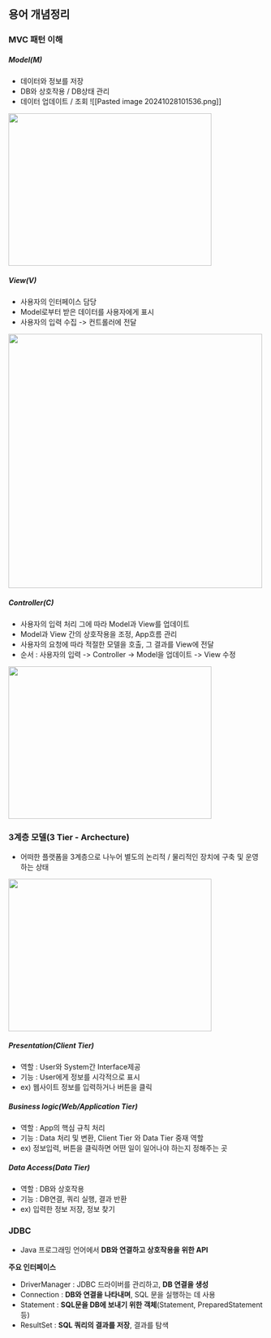 ## **용어 개념정리**

### MVC 패턴 이해 

##### **Model(M)**
- 데이터와 정보를 저장 
- DB와 상호작용 / DB상태 관리 
- 데이터 업데이트 / 조회 
![[Pasted image 20241028101536.png]]
<img src = "https://github.com/user-attachments/assets/7ba03d44-81e9-4364-b0f9-7aad84c904ab" width ="400" height ="300"/>

##### **View(V)**
- 사용자의 인터페이스 담당 
- Model로부터 받은 데이터를 사용자에게 표시 
- 사용자의 입력 수집 -> 컨트롤러에 전달 
<img src = "(https://github.com/user-attachments/assets/e0a1577e-9fc0-477b-9ca8-8d2026d9f6fc" width ="500" height ="500"/>


##### **Controller(C)**
- 사용자의 입력 처리 그에 따라 Model과 View를 업데이트 
- Model과 View 간의 상호작용을 조정, App흐름 관리 
- 사용자의 요청에 따라 적절한 모델을 호출, 그 결과를 View에 전달 
- 순서 : 사용자의 입력 -> Controller -> Model을 업데이트 -> View 수정 
<img src = "https://github.com/user-attachments/assets/b1ad896d-545f-4a5e-9793-61f11a91f933" width ="400" height ="300"/>

### 3계층 모델(3 Tier - Archecture)
- 어떠한 플랫폼을 3계층으로 나누어 별도의 논리적 / 물리적인 장치에 구축 및 운영하는 상태 
<img src = "https://github.com/user-attachments/assets/7e735a5f-0e4e-41ee-8020-2040d22f3343" width ="400" height ="300"/>

##### **Presentation(Client Tier)**
- 역할 : User와 System간 Interface제공 
- 기능 : User에게 정보를 시각적으로 표시
- ex) 웹사이트 정보를 입력하거나 버튼을 클릭
##### **Business logic(Web/Application Tier)**
- 역할 : App의 핵심 규칙 처리 
- 기능 : Data 처리 및 변환, Client Tier 와 Data Tier 중재 역할 
- ex) 정보입력, 버튼을 클릭하면 어떤 일이 일어나야 하는지 정해주는 곳 
##### **Data Access(Data Tier)**
- 역할 : DB와 상호작용
- 기능 : DB연결, 쿼리 실행, 결과 반환
- ex) 입력한 정보 저장, 정보 찾기

### JDBC
- Java 프로그래밍 언어에서 **DB와 연결하고 상호작용을 위한 API**

**주요 인터페이스**
- DriverManager : JDBC 드라이버를 관리하고, **DB 연결을 생성**
- Connection : **DB와 연결을 나타내며**, SQL 문을 실행하는 데 사용 
- Statement : **SQL문을 DB에 보내기 위한 객체**(Statement, PreparedStatement 등)
- ResultSet : **SQL 쿼리의 결과를 저장**, 결과를 탐색
